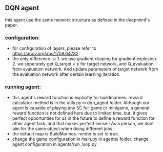## DQN agent

this agent use the same network structure as defined in the deepmind's 
paper. 

### configuration: 
- for configuration of layers, please refer to https://arxiv.org/abs/1708.04782
- the only difference is: 1. we use gradient clipping for gradient explosion. 2.
we seperately get Q_target = y for target network, 
 and Q_evaluation from evaluation network. And update parameters of 
 target network from the evaluation network after certain learning 
 iteration.  
 
 ### running agent:
 - this agent's reward function is explicitly for buildmarines. reward 
 calculator method is in the utils.py in dqn_agent folder. 
 Although our agent is capable of playing any SC full game or minigame,
 a general reward function is not defined here due to limited time. 
 but, it gives perfect opportunties for us in the future 
 to define a reward function for other agent task. and that makes perfect sense ! 
 As a person, we dont aim for the same object when doing different jobs!
 - the default map is BuildMarines. render is set to true. 
 - change the game configuration in main.py in agents/ folder. change agent 
 configuration in agents/run_loop.py. 